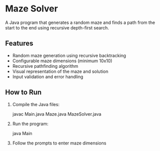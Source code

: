 # Maze Solver

A Java program that generates a random maze and finds a path from the start to the end using recursive depth-first search.

## Features

- Random maze generation using recursive backtracking
- Configurable maze dimensions (minimum 10x10)
- Recursive pathfinding algorithm
- Visual representation of the maze and solution
- Input validation and error handling

## How to Run

1. Compile the Java files:
   
   javac Main.java Maze.java MazeSolver.java

2. Run the program:
   
   java Main

3. Follow the prompts to enter maze dimensions